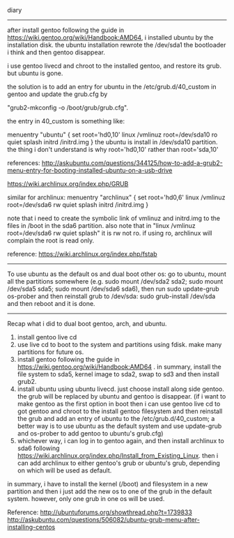 diary
________

after install gentoo following the guide in https://wiki.gentoo.org/wiki/Handbook:AMD64, i installed ubuntu by the installation disk. the ubuntu installation rewrote the /dev/sda1 the bootloader i think and then gentoo disappear. 


i use gentoo livecd and chroot to the installed gentoo, and restore its grub. but ubuntu is gone.


the solution is to add an entry for ubuntu in the /etc/grub.d/40_custom in gentoo and update the grub.cfg by 

"grub2-mkconfig -o /boot/grub/grub.cfg". 

the entry in 40_custom is something like:

menuentry "ubuntu" {
    set root='hd0,10'
    linux /vmlinuz root=/dev/sda10 ro quiet splash
    initrd /initrd.img
}
the ubuntu is install in /dev/sda10 partition. the thing i don't understand is why root='hd0,10' rather than root='sda,10'

references:
http://askubuntu.com/questions/344125/how-to-add-a-grub2-menu-entry-for-booting-installed-ubuntu-on-a-usb-drive

https://wiki.archlinux.org/index.php/GRUB

similar for archlinux:
menuentry "archlinux" {
    set root='hd0,6'
    linux /vmlinuz root=/dev/sda6 rw quiet splash
    initrd /initrd.img
}

note that i need to create the symbolic link of vmlinuz and initrd.img to the files in /boot in the sda6 partition.
also note that in "linux /vmlinuz root=/dev/sda6 rw quiet splash" it is rw not ro. if using ro, archlinux will complain the root is read only.

reference: https://wiki.archlinux.org/index.php/fstab

----------------------------------

To use ubuntu as the default os and dual boot other os:
go to ubuntu, mount all the partitions somewhere (e.g. sudo mount /dev/sda2 sda2; sudo mount /dev/sda5 sda5; sudo mount /dev/sda6 sda6), then run
sudo update-grub
os-prober
and then reinstall grub to /dev/sda:
sudo grub-install /dev/sda
and then reboot and it is done.

----------------------------------

Recap what i did to dual boot gentoo, arch, and ubuntu.

1. install gentoo live cd
2. use live cd to boot to the system and partitions using fdisk. make many partitions for future os.
3. install gentoo following the guide in https://wiki.gentoo.org/wiki/Handbook:AMD64 . in summary, install the file system to sda5, kernel image to sda2, swap to sd3 and then install grub2.
4. install ubuntu using ubuntu livecd. just choose install along side gentoo. the grub will be replaced by ubuntu and gentoo is disappear. (if i want to make gentoo as the first option in boot then i can use gentoo live cd to got gentoo and chroot to the install gentoo filesystem and then reinstall the grub and add an entry of ubuntu to the /etc/grub.d/40_custom; a better way is to use ubuntu as the default system and use update-grub and os-prober to add gentoo to ubuntu's grub.cfg)
5. whichever way, i can log in to gentoo again, and then install archlinux to sda6 following https://wiki.archlinux.org/index.php/Install_from_Existing_Linux. then i can add archlinux to either gentoo's grub or ubuntu's grub, depending on which will be used as default.


in summary, i have to install the kernel (/boot) and filesystem in a new partition and then i just add the new os to one of the grub in the default system. however, only one grub in one os will be used.

Reference:
http://ubuntuforums.org/showthread.php?t=1739833 
http://askubuntu.com/questions/506082/ubuntu-grub-menu-after-installing-centos





